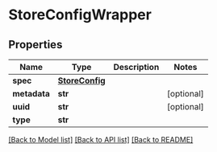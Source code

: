 # StoreConfigWrapper

## Properties
Name | Type | Description | Notes
------------ | ------------- | ------------- | -------------
**spec** | [**StoreConfig**](StoreConfig.md) |  | 
**metadata** | **str** |  | [optional] 
**uuid** | **str** |  | [optional] 
**type** | **str** |  | 

[[Back to Model list]](../README.md#documentation-for-models) [[Back to API list]](../README.md#documentation-for-api-endpoints) [[Back to README]](../README.md)

